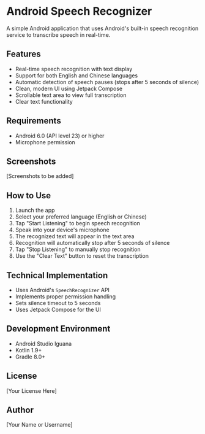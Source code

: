# Android Speech Recognizer

A simple Android application that uses Android's built-in speech recognition service to transcribe speech in real-time.

## Features

- Real-time speech recognition with text display
- Support for both English and Chinese languages
- Automatic detection of speech pauses (stops after 5 seconds of silence)
- Clean, modern UI using Jetpack Compose
- Scrollable text area to view full transcription
- Clear text functionality

## Requirements

- Android 6.0 (API level 23) or higher
- Microphone permission

## Screenshots

[Screenshots to be added]

## How to Use

1. Launch the app
2. Select your preferred language (English or Chinese)
3. Tap "Start Listening" to begin speech recognition
4. Speak into your device's microphone
5. The recognized text will appear in the text area
6. Recognition will automatically stop after 5 seconds of silence
7. Tap "Stop Listening" to manually stop recognition
8. Use the "Clear Text" button to reset the transcription

## Technical Implementation

- Uses Android's `SpeechRecognizer` API
- Implements proper permission handling
- Sets silence timeout to 5 seconds
- Uses Jetpack Compose for the UI

## Development Environment

- Android Studio Iguana
- Kotlin 1.9+
- Gradle 8.0+

## License

[Your License Here]

## Author

[Your Name or Username] 